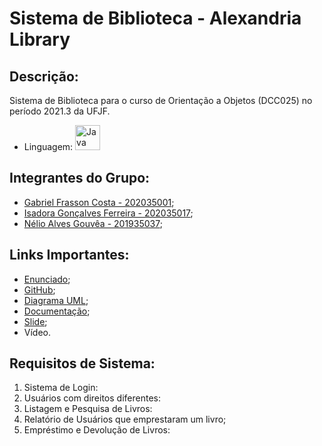 # Sistema de Biblioteca - Alexandria Library

## Descrição:
Sistema de Biblioteca para o curso de Orientação a Objetos (DCC025) no período 2021.3 da UFJF.
* Linguagem: <img alt="Java" src="https://www.ativasoft.com.br/blog/wp-content/uploads/2018/01/java_icon.png" width="40"></img>

## Integrantes do Grupo:
* [Gabriel Frasson Costa - 202035001](https://github.com/GFrasson);
* [Isadora Gonçalves Ferreira - 202035017](https://github.com/isa56);
* [Nélio Alves Gouvêa - 201935037](https://github.com/NelioGouvea);

## Links Importantes:
* [Enunciado](https://drive.google.com/file/d/1tSs02AVMjhpnLdY8hz3z4NkEfP1iElu5/view?usp=sharing);
* [GitHub](https://github.com/isa56/Trab-OO-21.3-Alexandria-Library);
* [Diagrama UML](https://whimsical.com/library-QDHPYk5Heu1yxXjxdszpeS);
* [Documentação](https://docs.google.com/document/d/12Ocq4AJZg6iqNCZt6IzPJvsMbWFAbf9499eRfbHI5hw/edit?usp=sharing);
* [Slide](https://www.canva.com/design/DAExTqRL9TM/W0bkBqGoevsf_PAh8CJ00Q/view?utm_content=DAExTqRL9TM&utm_campaign=designshare&utm_medium=link&utm_source=sharebutton);
* Vídeo.

## Requisitos de Sistema:
1. Sistema de Login:
2. Usuários com direitos diferentes:
3. Listagem e Pesquisa de Livros:
4. Relatório de Usuários que emprestaram um livro;
5. Empréstimo e Devolução de Livros:

